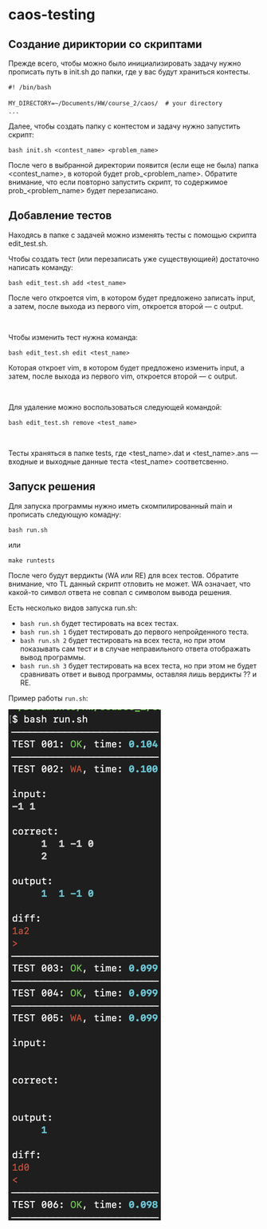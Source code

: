 # caos-testing
## Создание дириктории со скриптами 

Прежде всего, чтобы можно было инициализировать задачу 
нужно прописать путь в init.sh до папки, где у вас будут храниться контесты.
```
#! /bin/bash

MY_DIRECTORY=~/Documents/HW/course_2/caos/  # your directory
...
```

Далее, чтобы создать папку с контестом и задачу нужно запустить скрипт:
```
bash init.sh <contest_name> <problem_name>
```

После чего в выбранной директории появится (если еще не была) папка <contest_name>, в которой будет prob_<problem_name>. Обратите внимание, что если повторно запустить скрипт, то содержимое prob_<problem_name> будет перезаписано. 

## Добавление тестов
Находясь в папке с задачей можно изменять тесты с помощью скрипта edit_test.sh.

Чтобы создать тест (или перезаписать уже существующией) достаточно написать команду:
```
bash edit_test.sh add <test_name>
```
После чего откроется vim, в котором будет предложено записать input, а затем, после выхода из первого vim, откроется второй — с output. 

&nbsp;

Чтобы изменить тест нужна команда:
```
bash edit_test.sh edit <test_name>
```
Которая откроет vim, в котором будет предложено изменить input, а затем, после выхода из первого vim, откроется второй — с output. 

&nbsp;

Для удаление можно воспользоваться следующей командой:
```
bash edit_test.sh remove <test_name>
```

&nbsp;

Тесты храняться в папке tests, где <test_name>.dat и <test_name>.ans — входные и выходные данные теста <test_name> соответсвенно. 


## Запуск решения

Для запуска программы нужно иметь скомпилированный main и прописать следующую комадну:
```
bash run.sh
```
или
```
make runtests
```

После чего будут вердикты (WA или RE) для всех тестов. Обратите внимание, что TL данный скрипт отловить не может. WA означает, что какой-то символ ответа не совпал с символом вывода решения.  

Есть несколько видов запуска run.sh:

*  ```bash run.sh``` будет тестировать на всех тестах. 
*  ```bash run.sh 1``` будет тестировать до первого непройденного теста. 
*  ```bash run.sh 2``` будет тестировать на всех теста, но при этом показывать сам тест и в случае неправильного ответа отображать вывод программы.
*  ```bash run.sh 3``` будет тестировать на всех теста, но при этом не будет сравнивать ответ и вывод программы, оставляя лишь вердикты ?? и RE.

Пример работы ```run.sh```:

![Пример работы ```run.sh```](https://github.com/voidmax/caos-testing/blob/main/image.png)
